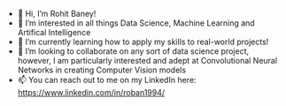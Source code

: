 - 👋 Hi, I’m Rohit Baney!
- 👀 I’m interested in all things  Data Science, Machine Learning and Artifical Intelligence
- 🌱 I’m currently learning how to apply my skills to real-world projects!
- 💞️ I’m looking to collaborate on any sort of data science project, however, I am particularly interested and adept at Convolutional Neural Networks in creating Computer Vision models
- 📫 You can reach out to me on my LinkedIn here: https://www.linkedin.com/in/roban1994/ 

<!---
RoBan1994/RoBan1994 is a ✨ special ✨ repository because its `README.md` (this file) appears on your GitHub profile.
You can click the Preview link to take a look at your changes.
--->
